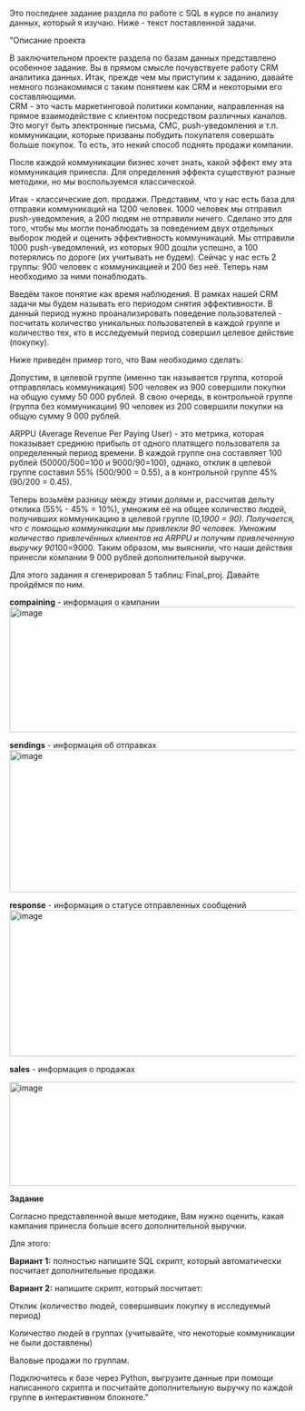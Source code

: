 Это последнее задание раздела по работе с SQL в курсе по анализу данных, который я изучаю.
Ниже - текст поставленной задачи.

"Описание проекта

В заключительном проекте раздела по базам данных представлено особенное задание. Вы в прямом смысле почувствуете работу CRM аналитика данных. Итак, прежде чем мы приступим к заданию, давайте немного познакомимся с таким понятием как CRM и некоторыми его составляющими.   
CRM -  это часть маркетинговой политики компании, направленная на прямое взаимодействие с клиентом посредством различных каналов. Это могут быть электронные письма, СМС, push-уведомления и т.п. коммуникации, которые призваны побудить покупателя совершать больше покупок. То есть, это некий способ поднять продажи компании.

После каждой коммуникации бизнес хочет знать, какой эффект ему эта коммуникация принесла. Для определения эффекта существуют разные методики, но мы воспользуемся классической. 

Итак - классические доп. продажи. Представим, что у нас есть база для отправки коммуникаций на 1200 человек. 1000 человек мы отправил push-уведомления, а 200 людям не отправили ничего. Сделано это для того, чтобы мы могли понаблюдать за поведением двух отдельных выборок людей и оценить эффективность коммуникаций.  Мы отправили 1000 push-уведомлений, из которых 900 дошли успешно, а 100 потерялись по дороге (их учитывать не будем). Сейчас у нас есть 2 группы: 900 человек с коммуникацией и 200 без неё. Теперь нам необходимо за ними понаблюдать.

Введём такое понятие как время наблюдения. В рамках нашей CRM задачи мы будем называть его периодом снятия эффективности. В данный период нужно проанализировать поведение пользователей - посчитать количество уникальных пользователей в каждой группе и количество тех, кто в исследуемый период совершил целевое действие (покупку). 

Ниже приведён пример того, что Вам необходимо сделать:

Допустим, в целевой группе (именно так называется группа, которой отправлялась коммуникация) 500 человек из 900 совершили покупки на общую сумму 50 000 рублей. В свою очередь, в контрольной группе (группа без коммуникации) 90 человек из 200 совершили покупки на общую сумму 9 000 рублей.

ARPPU (Average Revenue Per Paying User) - это метрика, которая показывает среднюю прибыль от одного платящего пользователя за определенный период времени. В каждой группе она составляет 100 рублей (50000/500=100 и 9000/90=100), однако, отклик в целевой группе составил 55% (500/900 = 0.55), а в контрольной группе 45% (90/200 = 0.45).

Теперь возьмём разницу между этими долями и, рассчитав дельту отклика (55% - 45% = 10%), умножим её на общее количество людей, получивших коммуникацию в целевой группе (0,1*900 = 90). Получается, что с помощью коммуникации мы привлекли 90 человек. Умножим количество привлечённых клиентов на ARPPU и получим привлеченную выручку 90*100=9000. Таким образом, мы выяснили, что наши действия принесли компании 9 000 рублей дополнительной выручки.

Для этого задания я сгенерировал 5 таблиц: Final_proj. Давайте пройдёмся по ним.

**compaining** - информация о кампании
<img width="761" height="221" alt="image" src="https://github.com/user-attachments/assets/efe2a3fd-5b49-4fd2-a395-728c4b7a0024" />

**sendings**  - информация об отправках
<img width="762" height="251" alt="image" src="https://github.com/user-attachments/assets/fdb0912d-cd1d-4a54-9a60-eda8f0ee7581" />

**response** - информация о статусе отправленных сообщений
<img width="762" height="258" alt="image" src="https://github.com/user-attachments/assets/a1521f84-c6a8-48fd-921d-0c7ade6a3080" />

**sales** - информация о продажах 

<img width="759" height="183" alt="image" src="https://github.com/user-attachments/assets/921d0e1a-2727-45a3-a0fd-a0c39aafb97b" />

**Задание**

Согласно представленной выше методике, Вам нужно оценить, какая кампания принесла больше всего дополнительной выручки.

Для этого:

**Вариант 1:** полностью напишите SQL скрипт, который автоматически посчитает дополнительные продажи.

**Вариант 2:** напишите скрипт, который посчитает: 

Отклик (количество людей, совершивших покупку в исследуемый период)

Количество людей в группах (учитывайте, что некоторые коммуникации не были доставлены)

Валовые продажи по группам. 

Подключитесь к базе через Python, выгрузите данные при помощи написанного скрипта и посчитайте дополнительную выручку по каждой группе в интерактивном блокноте."




